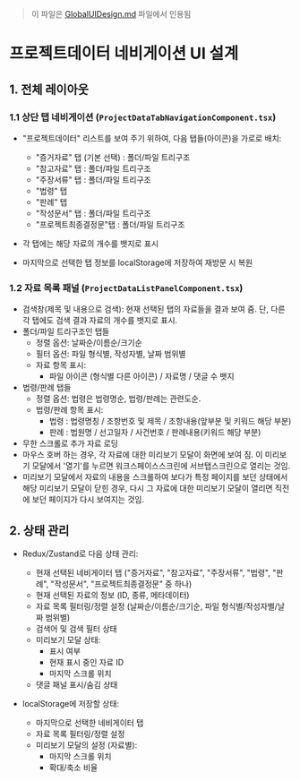 > 이 파일은 [GlobalUIDesign.md](../../ui_structure/GlobalUIDesign.md) 파일에서 인용됨

# 프로젝트데이터 네비게이션 UI 설계



## 1. 전체 레이아웃

### 1.1 상단 탭 네비게이션 (`ProjectDataTabNavigationComponent.tsx`)
- "프로젝트데이터" 리스트를 보여 주기 위하여, 다음 탭들(아이콘)을 가로로 배치:
  - "증거자료" 탭 (기본 선택) : 폴더/파일 트리구조
  - "참고자료" 탭 : 폴더/파일 트리구조
  - "주장서류" 탭 : 폴더/파일 트리구조
  - "법령" 탭
  - "판례" 탭
  - "작성문서" 탭 : 폴더/파일 트리구조
  - "프로젝트최종결정문"탭 : 폴더/파일 트리구조

- 각 탭에는 해당 자료의 개수를 뱃지로 표시 
- 마지막으로 선택한 탭 정보를 localStorage에 저장하여 재방문 시 복원

### 1.2 자료 목록 패널 (`ProjectDataListPanelComponent.tsx`)
- 검색창(제목 및 내용으로 검색): 현재 선택된 탭의 자료들을 결과 보여 줌. 단, 다른 각 탭에도 검색 결과 자료의 개수를 뱃지로 표시.
- 폴더/파일 트리구조인 탭들
    - 정렬 옵션: 날짜순/이름순/크기순
    - 필터 옵션: 파일 형식별, 작성자별, 날짜 범위별
    - 자료 항목 표시:
        - 파일 아이콘 (형식별 다른 아이콘) / 자료명 / 댓글 수 뱃지
- 법령/판례 탭들
    - 정렬 옵션: 법령은 법령명순, 법령/판례는 관련도순.    
    - 법령/판례 항목 표시:
        - 법령 : 법령명칭 / 조항번호 및 제목 / 조항내용(앞부분 및 키워드 해당 부분)
        - 판례 : 법원명 / 선고일자 / 사건번호 / 판례내용(키워드 해당 부분)
- 무한 스크롤로 추가 자료 로딩
- 마우스 호버 하는 경우, 각 자료에 대한 미리보기 모달이 화면에 보여 짐. 이 미리보기 모달에서 '열기'를 누르면 워크스페이스스크린에 서브탭스크린으로 열리는 것임. 
- 미리보기 모달에서 자료의 내용을 스크롤하여 보다가 특정 페이지를 보던 상태에서 해당 미리보기 모달이 닫힌 경우, 다시 그 자료에 대한 미리보기 모달이 열리면 직전에 보던 페이지가 다시 보여지는 것임.   
 

## 2. 상태 관리
- Redux/Zustand로 다음 상태 관리:
  - 현재 선택된 네비게이터 탭 ("증거자료", "참고자료", "주장서류", "법령", "판례",  "작성문서", "프로젝트최종결정문" 중 하나)
  - 현재 선택된 자료의 정보 (ID, 종류, 메타데이터)
  - 자료 목록 필터링/정렬 설정 (날짜순/이름순/크기순, 파일 형식별/작성자별/날짜 범위별)
  - 검색어 및 검색 필터 상태
  - 미리보기 모달 상태:
    - 표시 여부
    - 현재 표시 중인 자료 ID
    - 마지막 스크롤 위치    
  - 댓글 패널 표시/숨김 상태

- localStorage에 저장할 상태:
  - 마지막으로 선택한 네비게이터 탭
  - 자료 목록 필터링/정렬 설정
  - 미리보기 모달의 설정 (자료별):
    - 마지막 스크롤 위치
    - 확대/축소 비율



